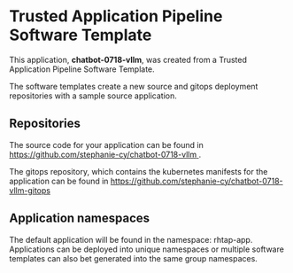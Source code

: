 # Trusted Application Pipeline Software Template

This application, **chatbot-0718-vllm**, was created from a Trusted Application Pipeline Software Template.

The software templates create a new source and gitops deployment repositories with a sample source application. 

## Repositories

The source code for your application can be found in [https://github.com/stephanie-cy/chatbot-0718-vllm ](https://github.com/stephanie-cy/chatbot-0718-vllm ).
 
The gitops repository, which contains the kubernetes manifests for the application can be found in 
[https://github.com/stephanie-cy/chatbot-0718-vllm-gitops ](https://github.com/stephanie-cy/chatbot-0718-vllm-gitops ) 

## Application namespaces 

The default application will be found in the namespace: rhtap-app. Applications can be deployed into unique namespaces or multiple software templates can also bet generated into the same group namespaces.  